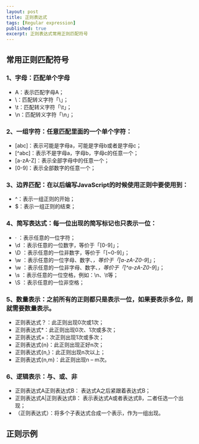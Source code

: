 ```yaml
---
layout: post
title: 正则表达式
tags: [Regular expression]
published: true
excerpt: 正则表达式常用正则匹配符号
---
```


## 常用正则匹配符号

### 1、字母：匹配单个字母

- A：表示匹配字母A；
- \\：匹配转义字符「\」；
- \t：匹配转义字符「\t」；
- \n：匹配转义字符「\n」；

### 2、一组字符：任意匹配里面的一个单个字符：

- [abc]：表示可能是字母a，可能是字母b或者是字母c；
- [^abc]：表示不是字母a，字母b，字母c的任意一个；
- [a-zA-Z]：表示全部字母中的任意一个；
- [0-9]：表示全部数字的任意一个；

### 3、边界匹配：在以后编写JavaScript的时候使用正则中要使用到：

- ^：表示一组正则的开始；
- $：表示一组正则的结束；

### 4、简写表达式：每一位出现的简写标记也只表示一位：

- · ：表示任意的一位字符；
- \d ：表示任意的一位数字，等价于「[0-9]」；
- \D ：表示任意的一位非数字，等价于「[~0-9]」；
- \w ：表示任意的一位字母、数字、_，等价于「[a-zA-Z0-9_]」；
- \w ：表示任意的一位非字母、数字、_，等价于「[^a-zA-Z0-9_]」；
- \s ：表示任意的一位空格，例如：\n、\t等；
- \S ：表示任意的一位非空格；

### 5、数量表示：之前所有的正则都只是表示一位，如果要表示多位，则就需要数量表示。

- 正则表达式？：此正则出现0次或1次；
- 正则表达式*：此正则出现0次、1次或多次；
- 正则表达式+：次正则出现1次或多次；
- 正则表达式{n}：此正则出现正好n次；
- 正则表达式{n,}：此正则出现n次以上；
- 正则表达式{n,m}：此正则出现n – m次。

### 6、逻辑表示：与、或、非

- 正则表达式A正则表达式B： 表达式A之后紧跟着表达式B；
- 正则表达式A\|正则表达式B： 表示表达式A或者表达式B，二者任选一个出现；
- （正则表达式）：将多个子表达式合成一个表示，作为一组出现。

## 正则示例

